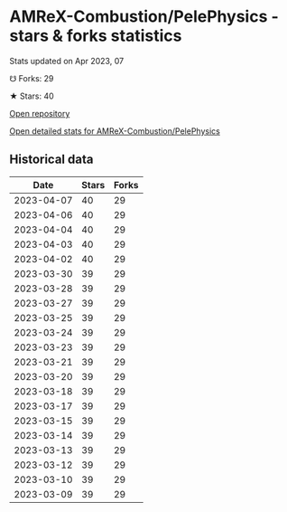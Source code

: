 # AMReX-Combustion/PelePhysics - stars & forks statistics

Stats updated on Apr 2023, 07

☋ Forks: 29

★ Stars: 40

[Open repository](https://github.com/AMReX-Combustion/PelePhysics)

[Open detailed stats for AMReX-Combustion/PelePhysics](https://reviewgithub.com/rep/AMReX-Combustion/PelePhysics)

## Historical data
| Date | Stars | Forks |
|------|-------|-------|
| 2023-04-07 | 40 | 29 | 
| 2023-04-06 | 40 | 29 | 
| 2023-04-04 | 40 | 29 | 
| 2023-04-03 | 40 | 29 | 
| 2023-04-02 | 40 | 29 | 
| 2023-03-30 | 39 | 29 | 
| 2023-03-28 | 39 | 29 | 
| 2023-03-27 | 39 | 29 | 
| 2023-03-25 | 39 | 29 | 
| 2023-03-24 | 39 | 29 | 
| 2023-03-23 | 39 | 29 | 
| 2023-03-21 | 39 | 29 | 
| 2023-03-20 | 39 | 29 | 
| 2023-03-18 | 39 | 29 | 
| 2023-03-17 | 39 | 29 | 
| 2023-03-15 | 39 | 29 | 
| 2023-03-14 | 39 | 29 | 
| 2023-03-13 | 39 | 29 | 
| 2023-03-12 | 39 | 29 | 
| 2023-03-10 | 39 | 29 | 
| 2023-03-09 | 39 | 29 | 

